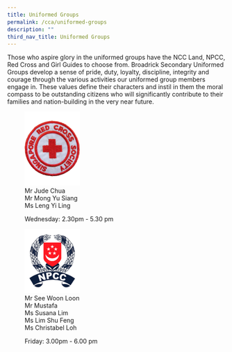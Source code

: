 ```yaml
---
title: Uniformed Groups
permalink: /cca/uniformed-groups
description: ""
third_nav_title: Uniformed Groups
---
```

Those who aspire glory in the uniformed groups have the NCC Land, NPCC, Red Cross and Girl Guides to choose from. Broadrick Secondary Uniformed Groups develop a sense of pride, duty, loyalty, discipline, integrity and courage through the various activities our uniformed group members engage in. These values define their characters and instil in them the moral compass to be outstanding citizens who will significantly contribute to their families and nation-building in the very near future.
 
<figure>  
<a href="https://moe-broadricksec-staging.netlify.app/cca/uniformed-groups/red-cross"> 
<img src="/images/red%20cross%20logo.png" 
     style="width:30%">
</a>
<figcaption> Mr Jude Chua <br>
Mr Mong Yu Siang <br>
Ms Leng Yi Ling

Wednesday: 2.30pm - 5.30 pm </figcaption>  
</figure>

<figure>  
<a href="https://moe-broadricksec-staging.netlify.app/cca/uniformed-groups/red-cross"> 
<img src="/images/NPCC%20logo.png" 
     style="width:30%">
</a>
<figcaption> Mr See Woon Loon <br>
Mr Mustafa <br>
Ms Susana Lim <br>
Ms Lim Shu Feng <br>
Ms Christabel Loh

Friday: 3.00pm - 6.00 pm </figcaption>  
</figure>
 